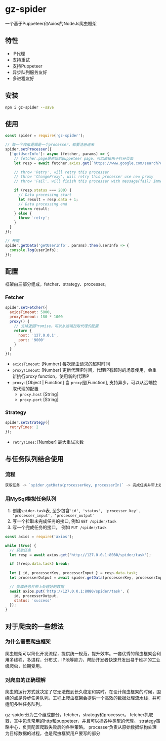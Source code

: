 # gz-spider

一个基于Puppeteer和Axios的NodeJs爬虫框架

## 特性
- IP代理
- 支持重试
- 支持Puppeteer
- 异步队列服务友好
- 多进程友好

## 安装

``` bash
npm i gz-spider --save
```

## 使用

``` javascript
const spider = require('gz-spider');

// 每一个爬虫逻辑是一个processer，都要注册进来
spider.setProcesser({
  ['getUserInfo']: async (fetcher, params) => {
    // fetcher.page是原始的puppeteer page，可以直接用于打开页面
    let resp = await fetcher.axios.get(`https://www.google.com/search?q=${params}`);

    // throw 'Retry', will retry this processer
    // throw 'ChangeProxy', will retry this processer use new proxy
    // throw 'Fail', will finish this processer with message(fail) Immediately

    if (resp.status === 200) {
      // Data processing start
      let result = resp.data + 1;
      // Data processing end
      return result;
    } else {
      throw 'retry';
    }
  }
});

// 开爬
spider.getData('getUserInfo', params).then(userInfo => {
  console.log(userInfo);
});

```

## 配置

框架由三部分组成，fetcher、strategy、processer。

### Fetcher

``` javascript
spider.setFetcher({
  axiosTimeout: 5000,
  proxyTimeout: 180 * 1000
  proxy() {
    // 支持返回Promise，可以从远端拉取代理的配置
    return {
      host: '127.0.0.1',
      port: '9000'
    }
  }
});
```

- `axiosTimeout`: [Number] 每次爬虫请求的超时时间
- `proxyTimeout`: [Number] 更新代理IP时间，代理IP有超时的场景使用，会重新执行proxy function，使用新的代理IP
- `proxy`: [Object | Function] 当 `proxy`是[Function], 支持异步，可以从远端拉取代理的配置
  - `proxy.host` [String]
  - `proxy.port` [String]

### Strategy

``` javascript
spider.setStrategy({
  retryTimes: 2
});
```

- `retryTimes`: [Number] 最大重试次数

## 与任务队列结合使用

### 流程

``` javascript
获取任务 -> `spider.getData(processerKey, processerIn)` -> 完成任务并带上处理好的数据
```

### 用MySql模拟任务队列

1. 创建`spider-task`表, 至少包含`'id', 'status', 'processer_key', 'processer_input', 'processer_output'`
2. 写一个拉取未完成任务的接口, 例如 `GET /spider/task`
3. 写一个完成任务的接口， 例如 `PUT /spider/task`

``` javascript
const axios = require('axios');

while (true) {
  // 获取任务
  let resp = await axios.get('http://127.0.0.1:8080/spider/task');

  if (!resp.data.task) break;
  
  let { id, processerKey, processerInput } = resp.data.task;
  let processerOutput = await spider.getData(processerKey, processerInput);

  // 完成任务并带上处理好的数据
  await axios.put('http://127.0.0.1:8080/spider/task', {
    id, processerOutput,
    status: 'success'
  });
}
```

## 对于爬虫的一些想法

### 为什么需要爬虫框架
爬虫框架可以简化开发流程，提供统一规范，提升效率。一套优秀的爬虫框架会利用多线程，多进程，分布式，IP池等能力，帮助开发者快速开发出易于维护的工业级爬虫，长期受用。

### 对爬虫的正确理解
爬虫的运行方式就决定了它无法做到长久稳定和实时。在设计爬虫框架的时候，围绕的点是异步任务队列。工程上爬虫框架会提供一个高效的数据处理流水线，并可适配多种任务队列。

gz-spider分为三个组成部分，fetcher，strategy和processer。
fetcher抓取器，其中包含常用的http和puppeteer，并且可以挂各种类型的代理。
strategy策略中心，负责配置爬取失败后的各种策略。
processer负责从原始数据结构处理为目标数据的过程，也是爬虫框架用户要写的部分


